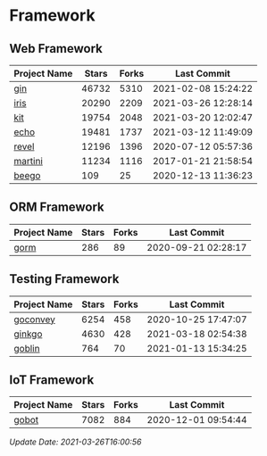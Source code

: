 # Framework

## Web Framework
| Project Name | Stars | Forks | Last Commit |
| ------------ | ----- | ----- | ----------- |
| [gin](https://github.com/gin-gonic/gin) | 46732 | 5310 | 2021-02-08 15:24:22 |
| [iris](https://github.com/kataras/iris) | 20290 | 2209 | 2021-03-26 12:28:14 |
| [kit](https://github.com/go-kit/kit) | 19754 | 2048 | 2021-03-20 12:02:47 |
| [echo](https://github.com/labstack/echo) | 19481 | 1737 | 2021-03-12 11:49:09 |
| [revel](https://github.com/revel/revel) | 12196 | 1396 | 2020-07-12 05:57:36 |
| [martini](https://github.com/go-martini/martini) | 11234 | 1116 | 2017-01-21 21:58:54 |
| [beego](https://github.com/astaxie/beego) | 109 | 25 | 2020-12-13 11:36:23 |

## ORM Framework
| Project Name | Stars | Forks | Last Commit |
| ------------ | ----- | ----- | ----------- |
| [gorm](https://github.com/jinzhu/gorm) | 286 | 89 | 2020-09-21 02:28:17 |

## Testing Framework
| Project Name | Stars | Forks | Last Commit |
| ------------ | ----- | ----- | ----------- |
| [goconvey](https://github.com/smartystreets/goconvey) | 6254 | 458 | 2020-10-25 17:47:07 |
| [ginkgo](https://github.com/onsi/ginkgo) | 4630 | 428 | 2021-03-18 02:54:38 |
| [goblin](https://github.com/franela/goblin) | 764 | 70 | 2021-01-13 15:34:25 |

## IoT Framework
| Project Name | Stars | Forks | Last Commit |
| ------------ | ----- | ----- | ----------- |
| [gobot](https://github.com/hybridgroup/gobot) | 7082 | 884 | 2020-12-01 09:54:44 |

*Update Date: 2021-03-26T16:00:56*